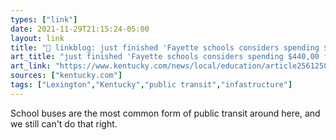 ```yaml
---
types: ["link"]
date: 2021-11-29T21:15:24-05:00
layout: link
title: "🔗 linkblog: just finished 'Fayette schools considers spending $440,00 for outside drivers | Lexington Herald Leader'"
art_title: "just finished 'Fayette schools considers spending $440,00 for outside drivers | Lexington Herald Leader"
art_link: "https://www.kentucky.com/news/local/education/article256125807.html"
sources: ["kentucky.com"]
tags: ["Lexington","Kentucky","public transit","infastructure"]
---
```

School buses are the most common form of public transit around here, and we still can't do that right.
